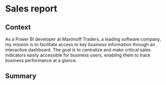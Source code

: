 # Sales report

## Context
As a Power BI developer at Maximoff Traders, a leading software company, my mission is to facilitate access to key business information through an interactive dashboard. The goal is to centralize and make critical sales indicators easily accessible for business users, enabling them to track business performance at a glance.

## 

## Summary
